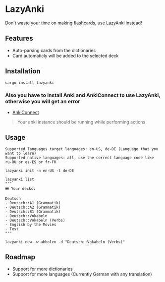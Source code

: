 # LazyAnki

Don't waste your time on making flashcards, use LazyAnki instead!

## Features

- Auto-parsing cards from the dictionaries
- Card automaticly will be added to the selected deck

## Installation

```bash
cargo install lazyanki
```

### Also you have to install Anki and AnkiConnect to use LazyAnki, otherwise you will get an error
- [AnkiConnect](https://git.sr.ht/~foosoft/anki-connect)

> Your anki instance should be running while performing actions

## Usage

```
Supported languages target languages: en-US, de-DE (Language that you want to learn)
Supported native languages: all, use the correct language code like ru-RU or es-ES or fr-FR

lazyanki init -n en-US -t de-DE

lazyanki list
"""
🎟️ Your decks:

Deutsch
- Deutsch::A1 (Grammatik)
- Deutsch::A2 (Grammatik)
- Deutsch::B1 (Grammatik)
- Deutsch::Vokabeln
- Deutsch::Vokabeln (Verbs)
- English by the Movies
- Test
"""

lazyanki new -w abholen -d "Deutsch::Vokabeln (Verbs)"
```

## Roadmap

- Support for more dictionaries
- Support for more languages (Currently German with any translation)

